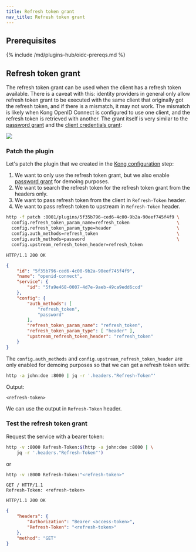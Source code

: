 ```yaml
---
title: Refresh token grant
nav_title: Refresh token grant
---
```


## Prerequisites

{% include /md/plugins-hub/oidc-prereqs.md %}

## Refresh token grant

The refresh token grant can be used when the client has a refresh token available. There is a caveat
with this: identity providers in general only allow refresh token grant to be executed with the same
client that originally got the refresh token, and if there is a mismatch, it may not work. The mismatch
is likely when Kong OpenID Connect is configured to use one client, and the refresh token is retrieved
with another. The grant itself is very similar to the [password grant](/hub/kong-inc/openid-connect/how-to/authentication/password-grant/) and
the [client credentials grant](/hub/kong-inc/openid-connect/how-to/authentication/client-credentials-grant/):

<img src="/assets/images/docs/openid-connect/refresh-token-grant.svg">

### Patch the plugin

Let's patch the plugin that we created in the [Kong configuration](#prerequisites) step:

1. We want to only use the refresh token grant, but we also enable 
[password grant](/hub/kong-inc/openid-connect/how-to/authentication/password-grant/) for demoing purposes.
2. We want to search the refresh token for the refresh token grant from the headers only.
3. We want to pass refresh token from the client in `Refresh-Token` header.
4. We want to pass refresh token to upstream in `Refresh-Token` header.

```bash
http -f patch :8001/plugins/5f35b796-ced6-4c00-9b2a-90eef745f4f9 \
  config.refresh_token_param_name=refresh_token                  \
  config.refresh_token_param_type=header                         \
  config.auth_methods=refresh_token                              \
  config.auth_methods=password                                   \
  config.upstream_refresh_token_header=refresh_token
```
```http
HTTP/1.1 200 OK
```
```json
{
    "id": "5f35b796-ced6-4c00-9b2a-90eef745f4f9",
    "name": "openid-connect",
    "service": {
        "id": "5fa9e468-0007-4d7e-9aeb-49ca9edd6ccd"
    },
    "config": {
        "auth_methods": [
            "refresh_token",
            "password"
        ],
        "refresh_token_param_name": "refresh_token",
        "refresh_token_param_type": [ "header" ],
        "upstream_refresh_token_header": "refresh_token"
    }
}
```

The `config.auth_methods` and `config.upstream_refresh_token_header`
are only enabled for demoing purposes so that we can get a refresh token with:

```bash
http -a john:doe :8000 | jq -r '.headers."Refresh-Token"'
```
Output:
```
<refresh-token>
```

We can use the output in `Refresh-Token` header.

### Test the refresh token grant

Request the service with a bearer token:

```bash
http -v :8000 Refresh-Token:$(http -a john:doe :8000 | \
    jq -r '.headers."Refresh-Token"')
```
or
```bash
http -v :8000 Refresh-Token:"<refresh-token>"
```
```http
GET / HTTP/1.1
Refresh-Token: <refresh-token>
```
```http
HTTP/1.1 200 OK
```
```json
{
    "headers": {
        "Authorization": "Bearer <access-token>",
        "Refresh-Token": "<refresh-token>"
    },
    "method": "GET"
}
```